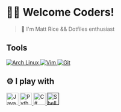# 🐱‍👓 Welcome Coders!

> 👾 I'm Matt
> Rice && Dotfiles enthusiast

## Tools  
<div>
    <a href="https://archlinux.org/">
        <img alt ="Arch Linux" src= "https://img.shields.io/badge/Arch_Linux-1793D1?style=for-the-badge&logo=arch-linux&logoColor=white">
    </a>
    <a href="https://www.vim.org/">
        <img alt="Vim" src= "https://img.shields.io/badge/VIM-%2311AB00.svg?&style=for-the-badge&logo=vim&logoColor=white">
    </a>
    <a href="https://git-scm.com/">
        <img alt="Git" src= "https://img.shields.io/badge/GIT-E44C30?style=for-the-badge&logo=git&logoColor=white">
    </a>
</div>

## ⚙ I play with

<div>
    <a href="https://www.javascript.com/">
        <img alt="JavaScript" width="32em" height="32em" src="https://cdn.jsdelivr.net/gh/devicons/devicon/icons/javascript/javascript-original.svg">
    </a>
    <a href="https://www.python.org/">
        <img alt="Python" width="32em" height="32em" src="https://cdn.jsdelivr.net/gh/devicons/devicon/icons/python/python-original.svg">
    </a> 
    <a href="https://dotnet.microsoft.com/">
        <img alt="C#" width="32em" height="32em" src="./assets/cplusplus">
    </a> 
    <a href="">
        <img alt="Shell Scripting" width="32em" height="32em" src="./assets/bash">
    </a> 
</div> 
